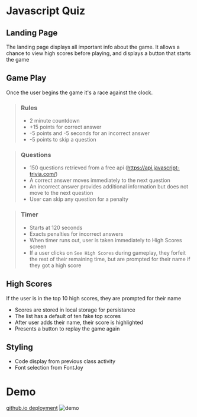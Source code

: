 # Javascript Quiz

## Landing Page

The landing page displays all important info about the game. It allows a chance to view high scores before playing, and displays a button that starts the game

## Game Play
Once the user begins the game it's a race against the clock.  

> ### Rules
> - 2 minute countdown
> - +15 points for correct answer
> - -5 points and -5 seconds for an incorrect answer
> - -5 points to skip a question

> ### Questions
> - 150 questions retrieved from a free api (https://api.javascript-trivia.com/)
> - A correct answer moves immediately to the next question
> - An incorrect answer provides additional information but does not move to the next question
> - User can skip any question for a penalty

> ### Timer
> - Starts at 120 seconds
> - Exacts penalties for incorrect answers
> - When timer runs out, user is taken immediately to High Scores screen
> - If a user clicks on `See High Scores` during gameplay, they forfeit the rest of their remaining time, but are prompted for their name if they got a high score

## High Scores
If the user is in the top 10 high scores, they are prompted for their name
- Scores are stored in local storage for persistance
- The list has a default of ten fake top scores
- After user adds their name, their score is highlighted
- Presents a button to replay the game again

## Styling
- Code display from previous class activity
- Font selection from FontJoy

# Demo
[github.io deployment](https://codewizard-dt.github.io/bootcamp-challenge-04-web-apis/)
![demo](./screenshots/convertio.gif)